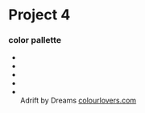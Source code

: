 <h1>Project 4</h1>

<h3>color pallette</h3>
<ul>
  <li swatch="#CFF09E"></li>
  <li swatch="#A8DBA8"></li>
  <li swatch="#79BD9A"></li>
  <li swatch="#3B8686"></li>
  <li swatch="#0B486B"></li>
  <span>Adrift by Dreams <a href="http://www.colourlovers.com/palette/580974/Adrift_in_Dreams">colourlovers.com</a></span>
</ul>
